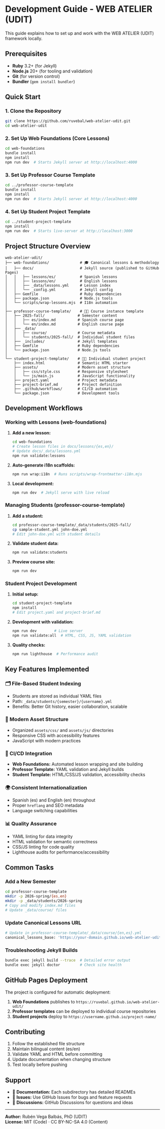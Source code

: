 # Development Guide - WEB ATELIER (UDIT)

This guide explains how to set up and work with the WEB ATELIER (UDIT) framework locally.

## Prerequisites

- **Ruby** 3.2+ (for Jekyll)
- **Node.js** 20+ (for tooling and validation)
- **Git** (for version control)
- **Bundler** (`gem install bundler`)

## Quick Start

### 1. Clone the Repository

```bash
git clone https://github.com/ruvebal/web-atelier-udit.git
cd web-atelier-udit
```

### 2. Set Up Web Foundations (Core Lessons)

```bash
cd web-foundations
bundle install
npm install
npm run dev  # Starts Jekyll server at http://localhost:4000
```

### 3. Set Up Professor Course Template

```bash
cd ../professor-course-template
bundle install
npm install
npm run dev  # Starts Jekyll server at http://localhost:4000
```

### 4. Set Up Student Project Template

```bash
cd ../student-project-template
npm install
npm run dev  # Starts live-server at http://localhost:3000
```

## Project Structure Overview

```
web-atelier-udit/
├── web-foundations/              # 🎓 Canonical lessons & methodology
│   ├── docs/                     # Jekyll source (published to GitHub Pages)
│   │   ├── lessons/es/           # Spanish lessons
│   │   ├── lessons/en/           # English lessons
│   │   ├── _data/lessons.yml     # Lesson index
│   │   └── _config.yml           # Jekyll config
│   ├── Gemfile                   # Ruby dependencies
│   ├── package.json              # Node.js tools
│   └── scripts/wrap-lessons.mjs  # I18n automation
│
├── professor-course-template/    # 👨‍🏫 Course instance template
│   ├── 2025-fall/               # Semester content
│   │   ├── es/index.md          # Spanish course page
│   │   └── en/index.md          # English course page
│   ├── _data/
│   │   ├── course/              # Course metadata
│   │   └── students/2025-fall/  # Individual student files
│   ├── _includes/               # Jekyll templates
│   ├── Gemfile                  # Ruby dependencies
│   └── package.json             # Node.js tools
│
└── student-project-template/    # 👩‍🎓 Individual student project
    ├── index.html               # Semantic HTML starter
    ├── assets/                  # Modern asset structure
    │   ├── css/style.css        # Responsive stylesheet
    │   └── js/main.js           # JavaScript functionality
    ├── project.yaml             # Project metadata
    ├── project-brief.md         # Project definition
    ├── .github/workflows/       # CI/CD automation
    └── package.json             # Development tools
```

## Development Workflows

### Working with Lessons (web-foundations)

1. **Add a new lesson:**

   ```bash
   cd web-foundations
   # Create lesson files in docs/lessons/{es,en}/
   # Update docs/_data/lessons.yml
   npm run validate:lessons
   ```

2. **Auto-generate i18n scaffolds:**

   ```bash
   npm run wrap:i18n  # Runs scripts/wrap-frontmatter-i18n.mjs
   ```

3. **Local development:**
   ```bash
   npm run dev  # Jekyll serve with live reload
   ```

### Managing Students (professor-course-template)

1. **Add a student:**

   ```bash
   cd professor-course-template/_data/students/2025-fall/
   cp sample-student.yml john-doe.yml
   # Edit john-doe.yml with student details
   ```

2. **Validate student data:**

   ```bash
   npm run validate:students
   ```

3. **Preview course site:**
   ```bash
   npm run dev
   ```

### Student Project Development

1. **Initial setup:**

   ```bash
   cd student-project-template
   npm install
   # Edit project.yaml and project-brief.md
   ```

2. **Development with validation:**

   ```bash
   npm run dev        # Live server
   npm run validate:all  # HTML, CSS, JS, YAML validation
   ```

3. **Quality checks:**
   ```bash
   npm run lighthouse  # Performance audit
   ```

## Key Features Implemented

### 🗂️ File-Based Student Indexing

- Students are stored as individual YAML files
- Path: `_data/students/{semester}/{username}.yml`
- Benefits: Better Git history, easier collaboration, scalable

### 🎨 Modern Asset Structure

- Organized `assets/css/` and `assets/js/` directories
- Responsive CSS with accessibility features
- JavaScript with modern practices

### 🔄 CI/CD Integration

- **Web Foundations:** Automated lesson wrapping and site building
- **Professor Template:** YAML validation and Jekyll builds
- **Student Template:** HTML/CSS/JS validation, accessibility checks

### 🌍 Consistent Internationalization

- Spanish (es) and English (en) throughout
- Proper `hreflang` and SEO metadata
- Language switching capabilities

### 📊 Quality Assurance

- YAML linting for data integrity
- HTML validation for semantic correctness
- CSS/JS linting for code quality
- Lighthouse audits for performance/accessibility

## Common Tasks

### Add a New Semester

```bash
cd professor-course-template
mkdir -p 2026-spring/{es,en}
mkdir -p _data/students/2026-spring
# Copy and modify index.md files
# Update _data/course/ files
```

### Update Canonical Lessons URL

```bash
# Update in professor-course-template/_data/course/{en,es}.yml
canonical_lessons_base: 'https://your-domain.github.io/web-atelier-udit'
```

### Troubleshooting Jekyll Builds

```bash
bundle exec jekyll build --trace  # Detailed error output
bundle exec jekyll doctor         # Check site health
```

## GitHub Pages Deployment

The project is configured for automatic deployment:

1. **Web Foundations** publishes to `https://ruvebal.github.io/web-atelier-udit/`
2. **Professor templates** can be deployed to individual course repositories
3. **Student projects** deploy to `https://username.github.io/project-name/`

## Contributing

1. Follow the established file structure
2. Maintain bilingual content (es/en)
3. Validate YAML and HTML before committing
4. Update documentation when changing structure
5. Test locally before pushing

## Support

- 📖 **Documentation:** Each subdirectory has detailed READMEs
- 🔧 **Issues:** Use GitHub Issues for bugs and feature requests
- 💬 **Discussions:** GitHub Discussions for questions and ideas

---

**Author:** Rubén Vega Balbás, PhD (UDIT)  
**License:** MIT (Code) · CC BY-NC-SA 4.0 (Content)
